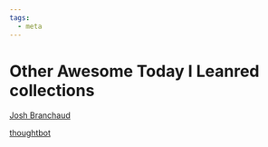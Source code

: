 ```yaml
---
tags:
  - meta
---
```


# Other Awesome Today I Leanred collections

[Josh Branchaud](https://github.com/jbranchaud/til)

[thoughtbot](https://github.com/thoughtbot/til)